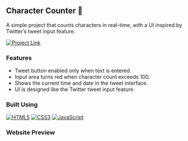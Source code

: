 ## Character Counter 💬

A simple project that counts characters in real-time, with a UI inspired by Twitter’s tweet input feature.

[![Project Link](https://img.shields.io/badge/Website%20Link-37a779?style=for-the-badge)](https://real-time-chat-application01.netlify.app/)

### Features
- Tweet button enabled only when text is entered.
- Input area turns red when character count exceeds 100.
- Shows the current time and date in the tweet interface.
- UI is designed like the Twitter tweet input feature.

### Built Using
[![HTML5](https://img.shields.io/badge/html5-%23E34F26.svg?&style=for-the-badge&logo=html5&logoColor=white)](/)
[![CSS3](https://img.shields.io/badge/css3-%231572B6.svg?&style=for-the-badge&logo=css3&logoColor=white)](/)
[![JavaScript](https://img.shields.io/badge/javascript-%23323330.svg?&style=for-the-badge&logo=javascript&logoColor=%23F7DF1E)](/)

### Website Preview
